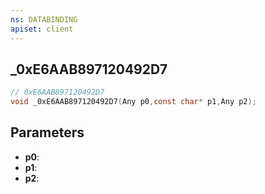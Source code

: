 ```yaml
---
ns: DATABINDING
apiset: client
---
```

## _0xE6AAB897120492D7

```c
// 0xE6AAB897120492D7
void _0xE6AAB897120492D7(Any p0,const char* p1,Any p2);
```


## Parameters
* **p0**:
* **p1**:
* **p2**:




